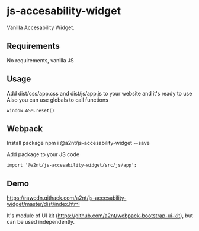 # js-accesability-widget

Vanilla Accesability Widget.

## Requirements
No requirements, vanilla JS

## Usage
Add dist/css/app.css and dist/js/app.js to your website and it's ready to use
Also you can use globals to call functions
```
window.ASM.reset()
```

## Webpack
Install package
npm i @a2nt/js-accesability-widget --save

Add package to your JS code
```
import '@a2nt/js-accesability-widget/src/js/app';
```

## Demo
https://rawcdn.githack.com/a2nt/js-accesability-widget/master/dist/index.html

It's module of UI kit (https://github.com/a2nt/webpack-bootstrap-ui-kit), but can be used independently.

